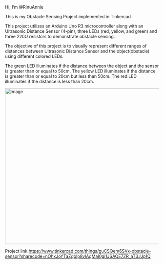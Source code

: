  Hi, I’m @RinuAnnie

This is my Obstacle Sensing Project implemented in Tinkercad

This project utilizes an Arduino Uno R3 microcontroller along with an Ultrasonic Distance Sensor (4-pin), three LEDs (red, yellow, and green)
and three 220Ω resistors to demonstrate obstacle sensing.

The objective of this project is to visually represent different ranges of distances between Ultrasonic Distance Sensor and the object(obstacle) using different colored LEDs. 

The green LED illuminates if the distance between the object and the sensor is greater than or equal to 50cm.
The yellow LED illuminates if the distance is greater than or equal to 20cm but less than 50cm.
The red LED illuminates if the distance is less than 20cm.

<img width="509" alt="image" src="https://github.com/RinuAnnie/RinuAnnie/assets/167615247/049ef985-4ff9-4253-8c4b-2f9fee842294">

Project link:https://www.tinkercad.com/things/guCSQem6SVx-obstacle-sensor?sharecode=nOhxJoYTaZqbIp8vlAqMaI0gi1JSAQE7ZR_aT3JJp1Q
